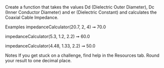 Create a function that takes the values Dd (Dielectric Outer Diameter), Dc (Inner Conductor Diameter) and er (Dielectric Constant) and calculates the Coaxial Cable Impedance.

Examples
impedanceCalculator(20.7, 2, 4) ➞ 70.0

impedanceCalculator(5.3, 1.2, 2.2) ➞ 60.0

impedanceCalculator(4.48, 1.33, 2.2) ➞ 50.0

Notes
If you get stuck on a challenge, find help in the Resources tab.
Round your result to one decimal place.